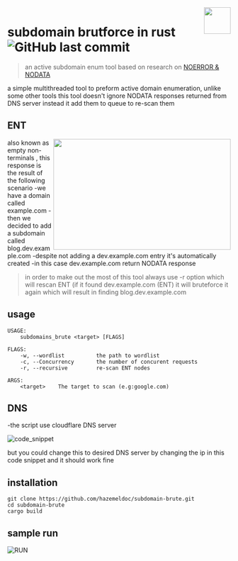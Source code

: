 <a href="https://www.linkedin.com/in/ahmed-hazem-b50124215">
    <img src="https://raw.githubusercontent.com/hazemeldoc/subdomain-brute/master/img/logo.svg" align="right" height="60" />
</a>

# subdomain brutforce in rust ![GitHub last commit](https://img.shields.io/github/last-commit/hazemeldoc/subdomain-brute?style=plastic)

> an active subdomain enum tool based on research on [NOERROR & NODATA](https://www.securesystems.de/blog/enhancing-subdomain-enumeration-ents-and-noerror/)

a simple multithreaded tool to preform active domain enumeration, unlike some other tools this tool doesn't ignore NODATA responses returned from DNS server instead it add them to queue to re-scan them

## ENT
<img src="https://github.com/hazemeldoc/subdomain-brute/raw/master/img/DNS_hierarchy.png" align="right" width="400" height="250"/>
also known as empty non-terminals , this response is the result of the following scenario
-we have a domain called example.com
-then we decided to add a subdomain called blog.dev.example.com
-despite not adding a dev.example.com entry it's automatically created
-in this case dev.example.com return NODATA response



>in order to make out the most of this tool always use -r option which will rescan ENT (if it found dev.example.com (ENT) it will bruteforce it again which will result in finding blog.dev.example.com 

## usage

```
USAGE:
    subdomains_brute <target> [FLAGS]

FLAGS:
    -w, --wordlist          the path to wordlist
    -c, --Concurrency       the number of concurent requests
    -r, --recursive         re-scan ENT nodes

ARGS:
    <target>    The target to scan (e.g:google.com)
```

## DNS 

-the script use cloudflare DNS server

![code_snippet](https://raw.githubusercontent.com/hazemeldoc/subdomain-brute/master/img/code.svg)

but you could change this to desired DNS server by changing the ip in this code snippet and it should work fine

## installation
```
git clone https://github.com/hazemeldoc/subdomain-brute.git
cd subdomain-brute
cargo build
```

## sample run
![RUN](https://github.com/hazemeldoc/subdomain-brute/raw/master/img/github.gif)
